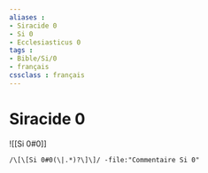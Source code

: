 ```yaml
---
aliases : 
- Siracide 0
- Si 0
- Ecclesiasticus 0
tags : 
- Bible/Si/0
- français
cssclass : français
---
```


# Siracide 0

![[Si 0#0]]

```query
/\[\[Si 0#0(\|.*)?\]\]/ -file:"Commentaire Si 0"
```


